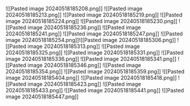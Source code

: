 ![[Pasted image 20240518185208.png]]
![[Pasted image 20240518185213.png]]
![[Pasted image 20240518185219.png]]
![[Pasted image 20240518185224.png]]
![[Pasted image 20240518185230.png]]
![[Pasted image 20240518185236.png]]
![[Pasted image 20240518185241.png]]
![[Pasted image 20240518185247.png]]
![[Pasted image 20240518185254.png]]![[Pasted image 20240518185306.png]]
![[Pasted image 20240518185313.png]]
![[Pasted image 20240518185325.png]]
![[Pasted image 20240518185331.png]]
![[Pasted image 20240518185336.png]]
![[Pasted image 20240518185341.png]]
![[Pasted image 20240518185346.png]]
![[Pasted image 20240518185354.png]]
![[Pasted image 20240518185359.png]]
![[Pasted image 20240518185404.png]]
![[Pasted image 20240518185418.png]]
![[Pasted image 20240518185423.png]]
![[Pasted image 20240518185433.png]]
![[Pasted image 20240518185441.png]]
![[Pasted image 20240518185447.png]]
